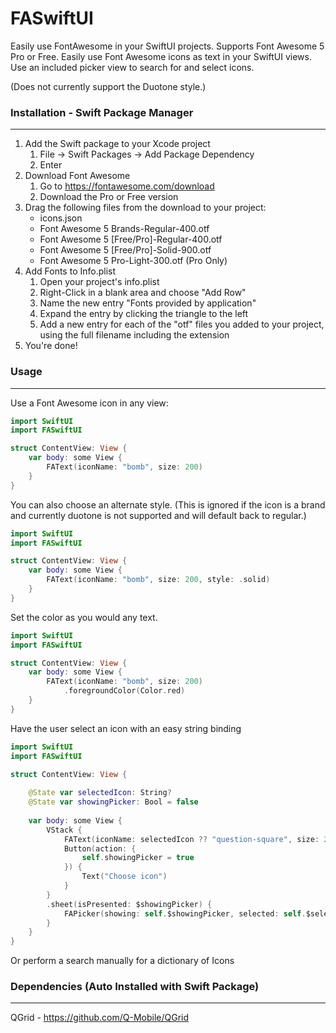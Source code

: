 # FASwiftUI

Easily use FontAwesome in your SwiftUI projects. Supports Font Awesome 5 Pro or Free. Easily use Font Awesome icons as text in your SwiftUI views. Use an included picker view to search for and select icons.

(Does not currently support the Duotone style.)

### Installation - Swift Package Manager
----------------------------------
1. Add the Swift package to your Xcode project
    1. File -> Swift Packages -> Add Package Dependency
    2. Enter <git url>
2. Download Font Awesome
    1. Go to https://fontawesome.com/download
    2. Download the Pro or Free version
3. Drag the following files from the download to your project:
    * icons.json
    * Font Awesome 5 Brands-Regular-400.otf
    * Font Awesome 5 [Free/Pro]-Regular-400.otf
    * Font Awesome 5 [Free/Pro]-Solid-900.otf
    * Font Awesome 5 Pro-Light-300.otf (Pro Only)
4. Add Fonts to Info.plist
    1. Open your project's info.plist
    2. Right-Click in a blank area and choose "Add Row"
    3. Name the new entry "Fonts provided by application"
    4. Expand the entry by clicking the triangle to the left
    5. Add a new entry for each of the "otf" files you added to your project, using the full filename including the extension
5. You're done!


### Usage
----------------------------------
Use a Font Awesome icon in any view:
```swift
import SwiftUI
import FASwiftUI

struct ContentView: View {
    var body: some View {
        FAText(iconName: "bomb", size: 200)
    }
}
```

You can also choose an alternate style.
(This is ignored if the icon is a brand and currently duotone is not supported and will default back to regular.)

```swift
import SwiftUI
import FASwiftUI

struct ContentView: View {
    var body: some View {
        FAText(iconName: "bomb", size: 200, style: .solid)
    }
}
```

Set the color as you would any text.

```swift
import SwiftUI
import FASwiftUI

struct ContentView: View {
    var body: some View {
        FAText(iconName: "bomb", size: 200)
            .foregroundColor(Color.red)
    }
}
```

Have the user select an icon with an easy string binding

```swift
import SwiftUI
import FASwiftUI

struct ContentView: View {
    
    @State var selectedIcon: String?
    @State var showingPicker: Bool = false
    
    var body: some View {
        VStack {
            FAText(iconName: selectedIcon ?? "question-square", size: 200)
            Button(action: {
                self.showingPicker = true
            }) {
                Text("Choose icon")
            }
        }
        .sheet(isPresented: $showingPicker) {
            FAPicker(showing: self.$showingPicker, selected: self.$selectedIcon)
        }
    }
}
```

Or perform a search manually for a dictionary of Icons


### Dependencies (Auto Installed with Swift Package)
----------------------------------
QGrid - https://github.com/Q-Mobile/QGrid
